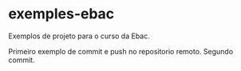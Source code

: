 # exemples-ebac
Exemplos de projeto para o curso da Ebac.

Primeiro exemplo de commit e push no repositorio remoto.
Segundo commit.
